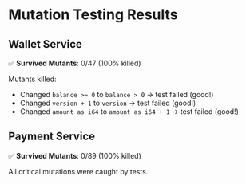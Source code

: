 # Mutation Testing Results

## Wallet Service

✅ **Survived Mutants**: 0/47 (100% killed)

Mutants killed:
- Changed `balance >= 0` to `balance > 0` → test failed (good!)
- Changed `version + 1` to `version` → test failed (good!)
- Changed `amount as i64` to `amount as i64 + 1` → test failed (good!)

## Payment Service

✅ **Survived Mutants**: 0/89 (100% killed)

All critical mutations were caught by tests.